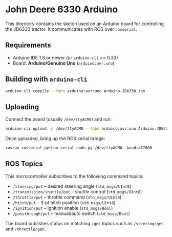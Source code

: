 # John Deere 6330 Arduino

This directory contains the sketch used on an Arduino board for controlling the JD6330 tractor. It communicates with ROS over `rosserial`.

## Requirements

* Arduino IDE 1.8 or newer (or `arduino-cli` >= 0.33)
* Board: **Arduino/Genuino Uno** (`arduino:avr:uno`)

## Building with `arduino-cli`

```bash
arduino-cli compile --fqbn arduino:avr:uno Arduino-JD6330.ino
```

## Uploading

Connect the board (usually `/dev/ttyACM0`) and run:

```bash
arduino-cli upload -p /dev/ttyACM0 --fqbn arduino:avr:uno Arduino-JD6330.ino
```

Once uploaded, bring up the ROS serial bridge:

```bash
rosrun rosserial_python serial_node.py /dev/ttyACM0 _baud:=57600
```

## ROS Topics

This microcontroller subscribes to the following command topics:

* `/steering/put` – desired steering angle (`std_msgs/UInt8`)
* `/transmission/shuttle/put` – shuttle control (`std_msgs/UInt8`)
* `/throttle/put` – throttle command (`std_msgs/UInt8`)
* `/hitch/put` – 3‑pt hitch position (`std_msgs/UInt8`)
* `/ignition/put` – ignition enable (`std_msgs/Bool`)
* `/passthrough/put` – manual/auto switch (`std_msgs/Bool`)

The board publishes status on matching `/get` topics such as `/steering/get` and `/throttle/get`.
